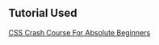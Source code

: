 ## Tutorial Used

[CSS Crash Course For Absolute Beginners](https://www.youtube.com/watch?v=yfoY53QXEnI)